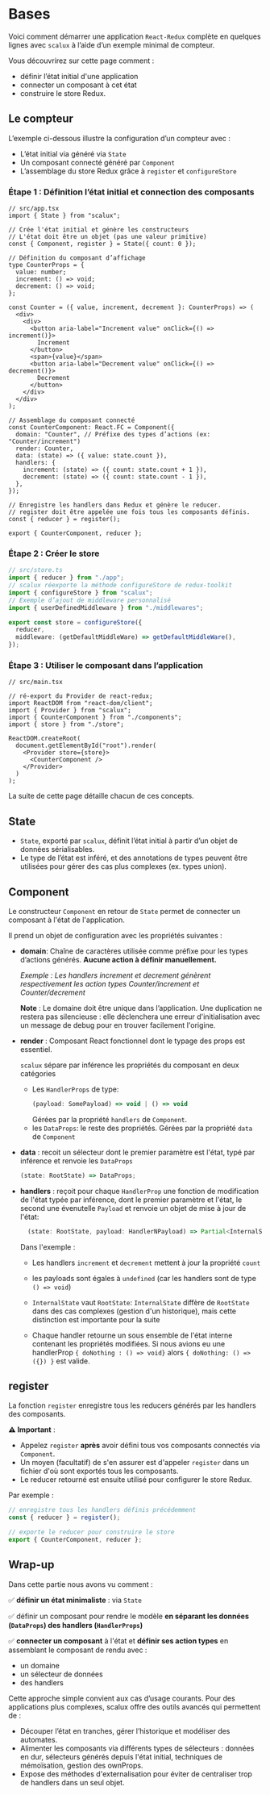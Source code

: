 # Bases

Voici comment démarrer une application `React-Redux` complète en quelques lignes avec `scalux` à l’aide d’un exemple minimal de compteur.

Vous découvrirez sur cette page comment :

- définir l’état initial d'une application
- connecter un composant à cet état
- construire le store Redux.

## Le compteur

L’exemple ci-dessous illustre la configuration d’un compteur avec :

- L’état initial via généré via `State`
- Un composant connecté généré par `Component`
- L’assemblage du store Redux grâce à `register` et `configureStore`

### Étape 1 : Définition l’état initial et connection des composants

```tsx
// src/app.tsx
import { State } from "scalux";

// Crée l'état initial et génère les constructeurs
// L'état doit être un objet (pas une valeur primitive)
const { Component, register } = State({ count: 0 });

// Définition du composant d’affichage
type CounterProps = {
  value: number;
  increment: () => void;
  decrement: () => void;
};

const Counter = ({ value, increment, decrement }: CounterProps) => (
  <div>
    <div>
      <button aria-label="Increment value" onClick={() => increment()}>
        Increment
      </button>
      <span>{value}</span>
      <button aria-label="Decrement value" onClick={() => decrement()}>
        Decrement
      </button>
    </div>
  </div>
);

// Assemblage du composant connecté
const CounterComponent: React.FC = Component({
  domain: "Counter", // Préfixe des types d’actions (ex: "Counter/increment")
  render: Counter,
  data: (state) => ({ value: state.count }),
  handlers: {
    increment: (state) => ({ count: state.count + 1 }),
    decrement: (state) => ({ count: state.count - 1 }),
  },
});

// Enregistre les handlers dans Redux et génère le reducer.
// register doit être appelée une fois tous les composants définis.
const { reducer } = register();

export { CounterComponent, reducer };
```

### Étape 2 : Créer le store

```typescript
// src/store.ts
import { reducer } from "./app";
// scalux réexporte la méthode configureStore de redux-toolkit
import { configureStore } from "scalux";
// Exemple d’ajout de middleware personnalisé
import { userDefinedMiddleware } from "./middlewares";

export const store = configureStore({
  reducer,
  middleware: (getDefaultMiddleWare) => getDefaultMiddleWare(),
});
```

### Étape 3 : Utiliser le composant dans l’application

```tsx
// src/main.tsx

// ré-export du Provider de react-redux;
import ReactDOM from "react-dom/client";
import { Provider } from "scalux";
import { CounterComponent } from "./components";
import { store } from "./store";

ReactDOM.createRoot(
  document.getElementById("root").render(
    <Provider store={store}>
      <CounterComponent />
    </Provider>
  )
);
```

La suite de cette page détaille chacun de ces concepts.

## State

- `State`, exporté par `scalux`, définit l’état initial à partir d’un objet de données sérialisables.
- Le type de l’état est inféré, et des annotations de types peuvent être utilisées pour gérer des cas plus complexes (ex. types union).

## Component

Le constructeur `Component` en retour de `State` permet de connecter un composant à l'état de l'application.

Il prend un objet de configuration avec les propriétés suivantes :

- **domain**: Chaîne de caractères utilisée comme préfixe pour les types d’actions générés. **Aucune action à définir manuellement.**

  _Exemple : Les handlers increment et decrement génèrent respectivement les action types Counter/increment et Counter/decrement_

  **Note** : Le domaine doit être unique dans l’application. Une duplication ne restera pas silencieuse : elle déclenchera une erreur d'initialisation avec un message de debug pour en trouver facilement l'origine.

- **render** : Composant React fonctionnel dont le typage des props est essentiel.

  `scalux` sépare par inférence les propriétés du composant en deux catégories

  - Les `HandlerProps` de type:
    ```typescript
    (payload: SomePayload) => void | () => void
    ```
    Gérées par la propriété `handlers` de `Component`.
  - les `DataProps`: le reste des propriétés.
    Gérées par la propriété `data` de `Component`

- **data** : recoit un sélecteur dont le premier paramètre est l'état, typé par inférence et renvoie les `DataProps`

  ```typescript
  (state: RootState) => DataProps;
  ```

- **handlers** : reçoit pour chaque `HandlerProp` une fonction de modification de l'état typée par inférence, dont le premier
  paramètre et l'état, le second une évenutelle `Payload` et renvoie un objet de mise à jour de l'état:

  ```typescript
    (state: RootState, payload: HandlerNPayload) => Partial<InternalState>,
  ```

  Dans l'exemple :

  - Les handlers `increment` et `decrement` mettent à jour la propriété `count`
  - les payloads sont égales à `undefined` (car les handlers sont de type `() => void`)
  - `InternalState` vaut `RootState`: `InternalState` diffère de `RootState` dans des cas complexes (gestion d'un historique), mais cette distinction est importante pour la suite

  - Chaque handler retourne un sous ensemble de l'état interne contenant les propriétés modifiées.
    Si nous avions eu une handlerProp `{ doNothing : () => void}` alors `{ doNothing: () => ({}) }` est valide.

## register

La fonction `register` enregistre tous les reducers générés par les handlers des composants.

**⚠️ Important** :

- Appelez `register` **après** avoir défini tous vos composants connectés via `Component`.
- Un moyen (facultatif) de s'en assurer est d'appeler `register` dans un fichier d'où sont exportés tous les composants.
- Le reducer retourné est ensuite utilisé pour configurer le store Redux.

Par exemple :

```typescript
// enregistre tous les handlers définis précédemment
const { reducer } = register();

// exporte le reducer pour construire le store
export { CounterComponent, reducer };
```

## Wrap-up

Dans cette partie nous avons vu comment :

✅ **définir un état minimaliste** : via `State`

✅ définir un composant pour rendre le modèle **en séparant les données (`DataProps`) des handlers (`HandlerProps`)**

✅ **connecter un composant** à l'état et **définir ses action types** en assemblant le composant de rendu avec :

- un domaine
- un sélecteur de données
- des handlers

Cette approche simple convient aux cas d’usage courants. Pour des applications plus complexes, scalux offre des outils avancés qui permettent de :

- Découper l’état en tranches, gérer l’historique et modéliser des automates.
- Alimenter les composants via différents types de sélecteurs : données en dur, sélecteurs générés depuis l'état initial, techniques de mémoïsation, gestion des ownProps.
- Expose des méthodes d'externalisation pour éviter de centraliser trop de handlers dans un seul objet.
